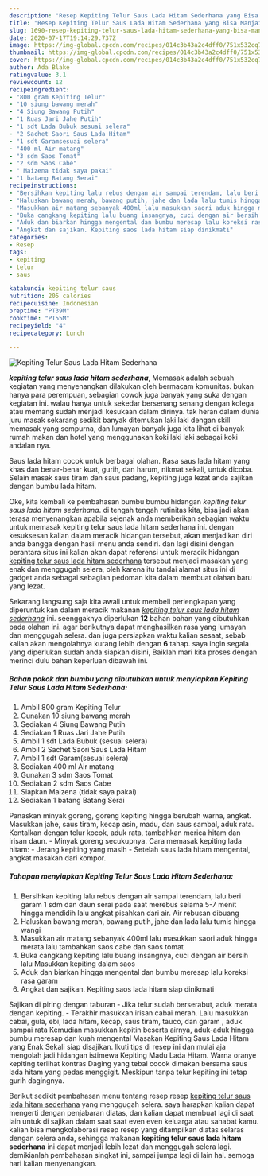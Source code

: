 ```yaml
---
description: "Resep Kepiting Telur Saus Lada Hitam Sederhana yang Bisa Manjain Lidah"
title: "Resep Kepiting Telur Saus Lada Hitam Sederhana yang Bisa Manjain Lidah"
slug: 1690-resep-kepiting-telur-saus-lada-hitam-sederhana-yang-bisa-manjain-lidah
date: 2020-07-17T19:14:29.737Z
image: https://img-global.cpcdn.com/recipes/014c3b43a2c4dff0/751x532cq70/kepiting-telur-saus-lada-hitam-sederhana-foto-resep-utama.jpg
thumbnail: https://img-global.cpcdn.com/recipes/014c3b43a2c4dff0/751x532cq70/kepiting-telur-saus-lada-hitam-sederhana-foto-resep-utama.jpg
cover: https://img-global.cpcdn.com/recipes/014c3b43a2c4dff0/751x532cq70/kepiting-telur-saus-lada-hitam-sederhana-foto-resep-utama.jpg
author: Ada Blake
ratingvalue: 3.1
reviewcount: 12
recipeingredient:
- "800 gram Kepiting Telur"
- "10 siung bawang merah"
- "4 Siung Bawang Putih"
- "1 Ruas Jari Jahe Putih"
- "1 sdt Lada Bubuk sesuai selera"
- "2 Sachet Saori Saus Lada Hitam"
- "1 sdt Garamsesuai selera"
- "400 ml Air matang"
- "3 sdm Saos Tomat"
- "2 sdm Saos Cabe"
- " Maizena tidak saya pakai"
- "1 batang Batang Serai"
recipeinstructions:
- "Bersihkan kepiting lalu rebus dengan air sampai terendam, lalu beri garam 1 sdm dan daun serai pada saat merebus selama 5-7 menit hingga mendidih lalu angkat pisahkan dari air. Air rebusan dibuang"
- "Haluskan bawang merah, bawang putih, jahe dan lada lalu tumis hingga wangi"
- "Masukkan air matang sebanyak 400ml lalu masukkan saori aduk hingga merata lalu tambahkan saos cabe dan saos tomat"
- "Buka cangkang kepiting lalu buang insangnya, cuci dengan air bersih lalu Masukkan kepiting dalam saos"
- "Aduk dan biarkan hingga mengental dan bumbu meresap lalu koreksi rasa garam"
- "Angkat dan sajikan. Kepiting saos lada hitam siap dinikmati"
categories:
- Resep
tags:
- kepiting
- telur
- saus

katakunci: kepiting telur saus 
nutrition: 205 calories
recipecuisine: Indonesian
preptime: "PT39M"
cooktime: "PT55M"
recipeyield: "4"
recipecategory: Lunch

---
```



![Kepiting Telur Saus Lada Hitam Sederhana](https://img-global.cpcdn.com/recipes/014c3b43a2c4dff0/751x532cq70/kepiting-telur-saus-lada-hitam-sederhana-foto-resep-utama.jpg)

<b><i>kepiting telur saus lada hitam sederhana</i></b>, Memasak adalah sebuah kegiatan yang menyenangkan dilakukan oleh bermacam komunitas. bukan hanya para perempuan, sebagian cowok juga banyak yang suka dengan kegiatan ini. walau hanya untuk sekedar bersenang senang dengan kolega atau memang sudah menjadi kesukaan dalam dirinya. tak heran dalam dunia juru masak sekarang sedikit banyak ditemukan laki laki dengan skill memasak yang sempurna, dan lumayan banyak juga kita lihat di banyak rumah makan dan hotel yang menggunakan koki laki laki sebagai koki andalan nya.

Saus lada hitam cocok untuk berbagai olahan. Rasa saus lada hitam yang khas dan benar-benar kuat, gurih, dan harum, nikmat sekali, untuk dicoba. Selain masak saus tiram dan saus padang, kepiting juga lezat anda sajikan dengan bumbu lada hitam.

Oke, kita kembali ke pembahasan bumbu bumbu hidangan <i>kepiting telur saus lada hitam sederhana</i>. di tengah tengah rutinitas kita, bisa jadi akan terasa menyenangkan apabila sejenak anda memberikan sebagian waktu untuk memasak kepiting telur saus lada hitam sederhana ini. dengan kesuksesan kalian dalam meracik hidangan tersebut, akan menjadikan diri anda bangga dengan hasil menu anda sendiri. dan lagi disini dengan perantara situs ini kalian akan dapat referensi untuk meracik hidangan <u>kepiting telur saus lada hitam sederhana</u> tersebut menjadi masakan yang enak dan menggugah selera, oleh karena itu tandai alamat situs ini di gadget anda sebagai sebagian pedoman kita dalam membuat olahan baru yang lezat.


Sekarang langsung saja kita awali untuk membeli perlengkapan yang diperuntuk kan dalam meracik makanan <u><i>kepiting telur saus lada hitam sederhana</i></u> ini. seenggaknya diperlukan <b>12</b> bahan bahan yang dibutuhkan pada olahan ini. agar berikutnya dapat menghasilkan rasa yang lumayan dan menggugah selera. dan juga persiapkan waktu kalian sesaat, sebab kalian akan mengolahnya kurang lebih dengan <b>6</b> tahap. saya ingin segala yang diperlukan sudah anda siapkan disini, Baiklah mari kita proses dengan merinci dulu bahan keperluan dibawah ini.

<!--inarticleads1-->

##### Bahan pokok dan bumbu yang dibutuhkan untuk menyiapkan Kepiting Telur Saus Lada Hitam Sederhana:

1. Ambil 800 gram Kepiting Telur
1. Gunakan 10 siung bawang merah
1. Sediakan 4 Siung Bawang Putih
1. Sediakan 1 Ruas Jari Jahe Putih
1. Ambil 1 sdt Lada Bubuk (sesuai selera)
1. Ambil 2 Sachet Saori Saus Lada Hitam
1. Ambil 1 sdt Garam(sesuai selera)
1. Sediakan 400 ml Air matang
1. Gunakan 3 sdm Saos Tomat
1. Sediakan 2 sdm Saos Cabe
1. Siapkan  Maizena (tidak saya pakai)
1. Sediakan 1 batang Batang Serai


Panaskan minyak goreng, goreng kepiting hingga berubah warna, angkat. Masukkan jahe, saus tiram, kecap asin, madu, dan saus sambal, aduk rata. Kentalkan dengan telur kocok, aduk rata, tambahkan merica hitam dan irisan daun. - Minyak goreng secukupnya. Cara memasak kepiting lada hitam: - Jerang kepiting yang masih - Setelah saus lada hitam mengental, angkat masakan dari kompor. 

<!--inarticleads2-->

##### Tahapan menyiapkan Kepiting Telur Saus Lada Hitam Sederhana:

1. Bersihkan kepiting lalu rebus dengan air sampai terendam, lalu beri garam 1 sdm dan daun serai pada saat merebus selama 5-7 menit hingga mendidih lalu angkat pisahkan dari air. Air rebusan dibuang
1. Haluskan bawang merah, bawang putih, jahe dan lada lalu tumis hingga wangi
1. Masukkan air matang sebanyak 400ml lalu masukkan saori aduk hingga merata lalu tambahkan saos cabe dan saos tomat
1. Buka cangkang kepiting lalu buang insangnya, cuci dengan air bersih lalu Masukkan kepiting dalam saos
1. Aduk dan biarkan hingga mengental dan bumbu meresap lalu koreksi rasa garam
1. Angkat dan sajikan. Kepiting saos lada hitam siap dinikmati


Sajikan di piring dengan taburan - Jika telur sudah berserabut, aduk merata dengan kepiting. - Terakhir masukkan irisan cabai merah. Lalu masukkan cabai, gula, ebi, lada hitam, kecap, saus tiram, tauco, dan garam , aduk sampai rata Kemudian masukkan kepitin beserta airnya, aduk-aduk hingga bumbu meresap dan kuah mengental Masakan Kepiting Saus Lada Hitam yang Enak Sekali siap disajikan. Ikuti tips di resep ini dan mulai aja mengolah jadi hidangan istimewa Kepiting Madu Lada Hitam. Warna oranye kepiting terlihat kontras Daging yang tebal cocok dimakan bersama saus lada hitam yang pedas menggigit. Meskipun tanpa telur kepiting ini tetap gurih dagingnya. 

Berikut sedikit pembahasan menu tentang resep resep <u>kepiting telur saus lada hitam sederhana</u> yang menggugah selera. saya harapkan kalian dapat mengerti dengan penjabaran diatas, dan kalian dapat membuat lagi di saat lain untuk di sajikan dalam saat saat even even keluarga atau sahabat kamu. kalian bisa mengkolaborasi resep resep yang ditampilkan diatas selaras dengan selera anda, sehingga makanan <b>kepiting telur saus lada hitam sederhana</b> ini dapat menjadi lebih lezat dan menggugah selera lagi. demikianlah pembahasan singkat ini, sampai jumpa lagi di lain hal. semoga hari kalian menyenangkan.
